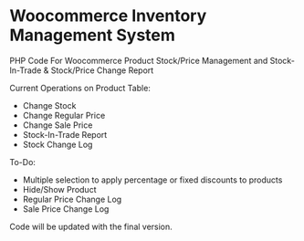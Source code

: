# Woocommerce Inventory Management System
PHP Code For Woocommerce Product Stock/Price Management and Stock-In-Trade & Stock/Price Change Report

Current Operations on Product Table:
- Change Stock
- Change Regular Price
- Change Sale Price
- Stock-In-Trade Report
- Stock Change Log

To-Do:

- Multiple selection to apply percentage or fixed discounts to products
- Hide/Show Product 
- Regular Price Change Log
- Sale Price Change Log

Code will be updated with the final version.

